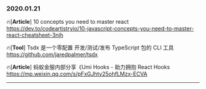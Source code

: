 ### 2020.01.21

🔥[**Article**] 10 concepts you need to master react <br>
<https://dev.to/codeartistryio/10-javascript-concepts-you-need-to-master-react-cheatsheet-3njh>

🔥[**Tool**] Tsdx 是一个零配置 开发/测试/发布 TypeScript 包的 CLI 工具 <br>
 <https://github.com/jaredpalmer/tsdx>

🔥[**Article**] 蚂蚁金服内部分享《Umi Hooks - 助力拥抱 React Hooks <br>
 <https://mp.weixin.qq.com/s/pFxGJhty25ohfLMzx-ECVA>


<hr>
